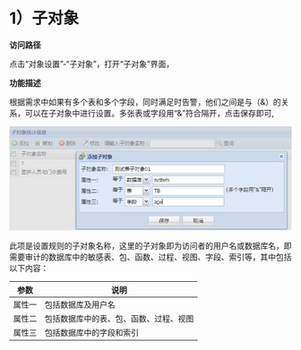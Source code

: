 

# 1）子对象

**访问路径**

点击“对象设置”-“子对象”，打开“子对象”界面，

**功能描述**

根据需求中如果有多个表和多个字段，同时满足时告警，他们之间是与（&）的关系，可以在子对象中进行设置。多张表或字段用“&”符合隔开，点击保存即可,

![](/images/operation/rule/object/subobject.png)

此项是设置规则的子对象名称，这里的子对象即为访问者的用户名或数据库名，即需要审计的数据库中的敏感表、包、函数、过程、视图、字段、索引等，其中包括以下内容：

| 参数  | 说明                  |
| --- | ------------------- |
| 属性一 | 包括数据库及用户名           |
| 属性二 | 包括数据库中的表、包、函数、过程、视图 |
| 属性三 | 包括数据库中的字段和索引        |
